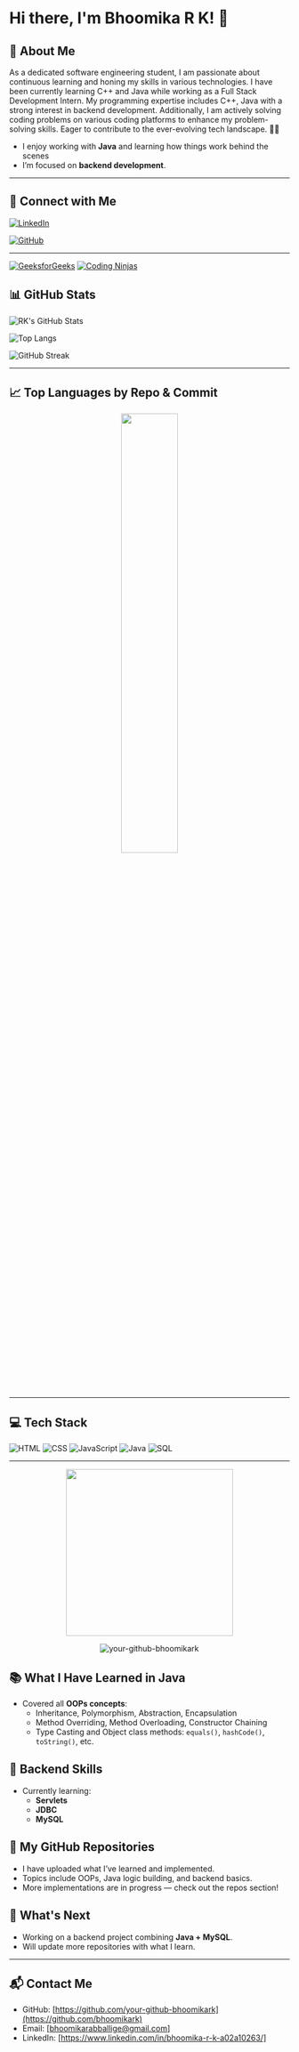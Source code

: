 # Hi there, I'm Bhoomika R K! 👋

## 🚀 About Me
As a dedicated software engineering student, I am passionate about continuous learning and honing my skills in various technologies. I have been currently learning C++ and Java while working as a Full Stack Development Intern. My programming expertise includes C++, Java with a strong interest in backend development. Additionally, I am actively solving coding problems on various coding platforms to enhance my problem-solving skills. Eager to contribute to the ever-evolving tech landscape. 📖✨

- I enjoy working with **Java** and learning how things work behind the scenes
- I’m focused on **backend development**.

  

---

## 🔗 Connect with Me
[![LinkedIn](https://img.shields.io/badge/LinkedIn-Connect-blue?style=flat&logo=linkedin)](https://www.linkedin.com/in/bhoomika-r-k-a02a10263)

[![GitHub](https://img.shields.io/badge/GitHub-Follow-black?style=flat&logo=github)](https://github.com/bhoomikark)

---
[![GeeksforGeeks](https://img.shields.io/badge/GeeksforGeeks-Profile-2F8D46?style=for-the-badge&logo=geeksforgeeks&logoColor=white)](https://www.geeksforgeeks.org/user/bhoomikaraksxg/)
[![Coding Ninjas](https://img.shields.io/badge/Coding_Ninjas-Profile-FD7014?style=for-the-badge)](https://www.naukri.com/code360/profile/bef32e52-eb11-43c1-afc9-df25e467aa56)


## 📊 GitHub Stats
![RK's GitHub Stats](https://github-readme-stats.vercel.app/api?username=bhoomikark&show_icons=true&theme=radical)

![Top Langs](https://github-readme-stats.vercel.app/api/top-langs/?username=bhoomikark&layout=compact&theme=tokyonight&langs_count=5)



![GitHub Streak](https://streak-stats.demolab.com/?user=bhoomikark&theme=radical)

---

## 📈 Top Languages by Repo & Commit

<p align="center">
  <img src="https://github-readme-stats.vercel.app/api/top-langs/?username=bhoomikark&layout=donut&theme=radical" width="45%"/>
</p>




---

## 💻 Tech Stack
![HTML](https://img.shields.io/badge/HTML5-E34F26?style=for-the-badge&logo=html5&logoColor=white)
![CSS](https://img.shields.io/badge/CSS3-1572B6?style=for-the-badge&logo=css3&logoColor=white)
![JavaScript](https://img.shields.io/badge/JavaScript-F7DF1E?style=for-the-badge&logo=javascript&logoColor=black)
![Java](https://img.shields.io/badge/Java-007396?style=for-the-badge&logo=java&logoColor=white)
![SQL](https://img.shields.io/badge/SQL-4479A1?style=for-the-badge&logo=mysql&logoColor=white)

---
<p align="center">
  <img src="https://raw.githubusercontent.com/ABSphreak/ABSphreak/master/gifs/Working.gif" width="300"/>
</p>

<p align="center">
  <img src="https://komarev.com/ghpvc/?username=your-github-bhoomikark&label=Profile%20views&color=0e75b6&style=flat" alt="your-github-bhoomikark" />
</p>

## 📚 What I Have Learned in Java

- Covered all **OOPs concepts**:
  - Inheritance, Polymorphism, Abstraction, Encapsulation
  - Method Overriding, Method Overloading, Constructor Chaining
  - Type Casting and Object class methods: `equals()`, `hashCode()`, `toString()`, etc.
 
## 💼 Backend Skills

- Currently learning:
  - **Servlets**
  - **JDBC**
  - **MySQL**
 
## 📁 My GitHub Repositories

- I have uploaded what I’ve learned and implemented.
- Topics include OOPs, Java logic building, and backend basics.
- More implementations are in progress — check out the repos section!

## 🔄 What's Next

- Working on a backend project combining **Java + MySQL**.
- Will update more repositories with what I learn.

 

---

## 📬 Contact Me

- GitHub: [https://github.com/your-github-bhoomikark](https://github.com/bhoomikark)  
- Email: [bhoomikarabballige@gmail.com]  
- LinkedIn: [https://www.linkedin.com/in/bhoomika-r-k-a02a10263/]






